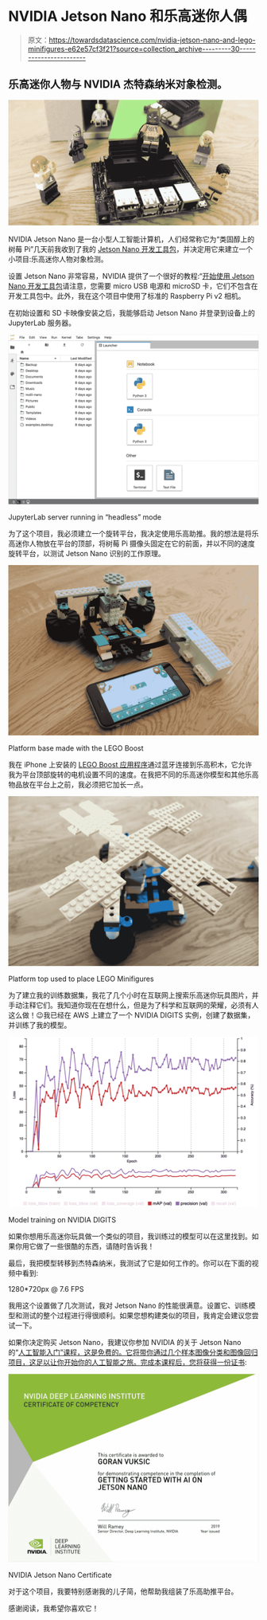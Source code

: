 # NVIDIA Jetson Nano 和乐高迷你人偶

> 原文：<https://towardsdatascience.com/nvidia-jetson-nano-and-lego-minifigures-e62e57cf3f21?source=collection_archive---------30----------------------->

## 乐高迷你人物与 NVIDIA 杰特森纳米对象检测。

![](img/39f32b34316bd73dff2a005664f0601b.png)

NVIDIA Jetson Nano 是一台小型人工智能计算机，人们经常称它为“类固醇上的树莓 Pi”几天前我收到了我的 [Jetson Nano 开发工具包](https://developer.nvidia.com/embedded/jetson-nano-developer-kit)，并决定用它来建立一个小项目:乐高迷你人物对象检测。

设置 Jetson Nano 非常容易，NVIDIA 提供了一个很好的教程:“[开始使用 Jetson Nano 开发工具包](https://developer.nvidia.com/embedded/learn/get-started-jetson-nano-devkit)请注意，您需要 micro USB 电源和 microSD 卡，它们不包含在开发工具包中。此外，我在这个项目中使用了标准的 Raspberry Pi v2 相机。

在初始设置和 SD 卡映像安装之后，我能够启动 Jetson Nano 并登录到设备上的 JupyterLab 服务器。

![](img/eccbd97d83684cbdc435f08356885291.png)

JupyterLab server running in “headless” mode

为了这个项目，我必须建立一个旋转平台，我决定使用乐高助推。我的想法是将乐高迷你人物放在平台的顶部，将树莓 Pi 摄像头固定在它的前面，并以不同的速度旋转平台，以测试 Jetson Nano 识别的工作原理。

![](img/e368fcec4b6ac2969c551686d55db0ba.png)

Platform base made with the LEGO Boost

我在 iPhone 上安装的 [LEGO Boost 应用程序](https://apps.apple.com/us/app/lego-boost/id1217385613)通过蓝牙连接到乐高积木，它允许我为平台顶部旋转的电机设置不同的速度。在我把不同的乐高迷你模型和其他乐高物品放在平台上之前，我必须把它加长一点。

![](img/e03b65f2a06931e18ca9c7966ec7693b.png)

Platform top used to place LEGO Minifigures

为了建立我的训练数据集，我花了几个小时在互联网上搜索乐高迷你玩具图片，并手动注释它们。我知道你现在在想什么，但是为了科学和互联网的荣耀，必须有人这么做！😉我已经在 AWS 上建立了一个 NVIDIA DIGITS 实例，创建了数据集，并训练了我的模型。

![](img/47d884317a03f71ca62195e524db41df.png)

Model training on NVIDIA DIGITS

如果你想用乐高迷你玩具做一个类似的项目，我训练过的模型可以在这里找到。如果你用它做了一些很酷的东西，请随时告诉我！

最后，我把模型转移到杰特森纳米，我测试了它是如何工作的。你可以在下面的视频中看到:

1280*720px @ 7.6 FPS

我用这个设置做了几次测试，我对 Jetson Nano 的性能很满意。设置它、训练模型和测试的整个过程进行得很顺利。如果您想构建类似的项目，我肯定会建议您尝试一下。

如果你决定购买 Jetson Nano，我建议你参加 NVIDIA 的关于 Jetson Nano 的“[人工智能入门”课程，这是免费的。它将带你通过几个样本图像分类和图像回归项目，这足以让你开始你的人工智能之旅。完成本课程后，您将获得一份](https://courses.nvidia.com/courses/course-v1:DLI+C-RX-02+V1/about)[证书](https://courses.nvidia.com/certificates/ba8cb6509a634e9bae11f9cf039ce10c):

![](img/546570cc16d2339184f7d53b725f3e70.png)

NVIDIA Jetson Nano Certificate

对于这个项目，我要特别感谢我的儿子简，他帮助我组装了乐高助推平台。

感谢阅读，我希望你喜欢它！